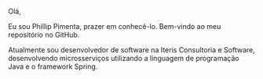 Olá,

Eu sou Phillip Pimenta, prazer em conhecê-lo. Bem-vindo ao meu repositório no GitHub.

Atualmente sou desenvolvedor de software na Iteris Consultoria e Software, desenvolvendo microsserviços utilizando a linguagem de programação Java e o framework Spring.
